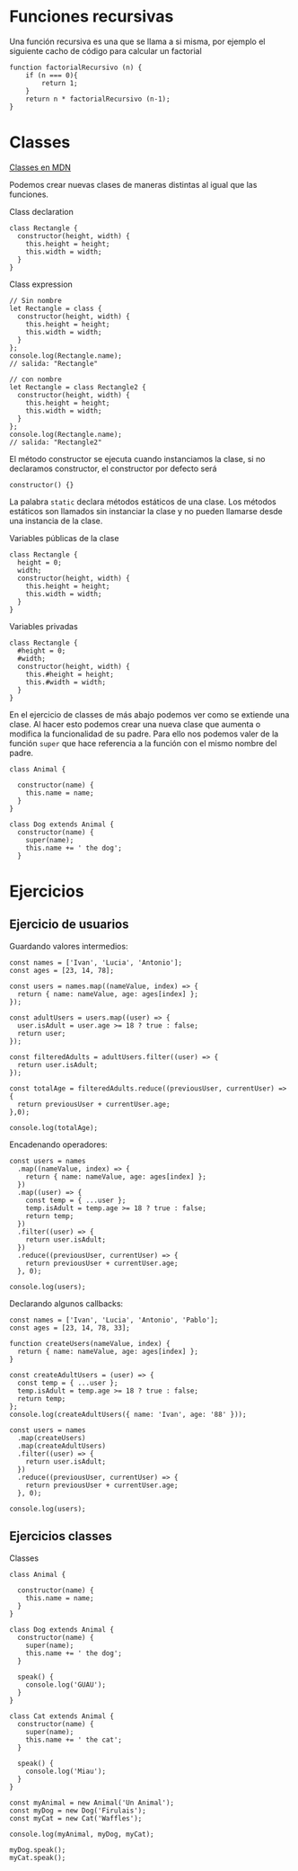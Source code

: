 # Funciones recursivas

Una función recursiva es una que se llama a si misma, por ejemplo el siguiente cacho de código para calcular un factorial

	function factorialRecursivo (n) { 
		if (n === 0){ 
			return 1; 
		}
		return n * factorialRecursivo (n-1); 
	}

# Classes

[Classes en MDN](https://developer.mozilla.org/en-US/docs/Web/JavaScript/Reference/Classes)

Podemos crear nuevas clases de maneras distintas al igual que las funciones.

Class declaration

	class Rectangle {
	  constructor(height, width) {
	    this.height = height;
	    this.width = width;
	  }
	}

Class expression

	// Sin nombre
	let Rectangle = class {
	  constructor(height, width) {
	    this.height = height;
	    this.width = width;
	  }
	};
	console.log(Rectangle.name);
	// salida: "Rectangle"
	
	// con nombre
	let Rectangle = class Rectangle2 {
	  constructor(height, width) {
	    this.height = height;
	    this.width = width;
	  }
	};
	console.log(Rectangle.name);
	// salida: "Rectangle2"
	
El método constructor se ejecuta cuando instanciamos la clase, si no declaramos constructor, el constructor por defecto será

	constructor() {}

La palabra `static` declara métodos estáticos de una clase. Los métodos estáticos son llamados sin instanciar la clase y no pueden llamarse desde una instancia de la clase.

Variables públicas de la clase
	
	class Rectangle {
	  height = 0;
	  width;
	  constructor(height, width) {    
	    this.height = height;
	    this.width = width;
	  }
	}

Variables privadas

	class Rectangle {
	  #height = 0;
	  #width;
	  constructor(height, width) {    
	    this.#height = height;
	    this.#width = width;
	  }
	}

En el ejercicio de classes de más abajo podemos ver como se extiende una clase. Al hacer esto podemos crear una nueva clase que aumenta o modifica la funcionalidad de su padre. Para ello nos podemos valer de la función `super` que hace referencia a la función con el mismo nombre del padre.

	class Animal {
	
	  constructor(name) {
	    this.name = name;
	  }
	}
	
	class Dog extends Animal {
	  constructor(name) {
	    super(name);
	    this.name += ' the dog';
	  }

# Ejercicios

## Ejercicio de usuarios

Guardando valores intermedios:

	const names = ['Ivan', 'Lucia', 'Antonio'];
	const ages = [23, 14, 78];
	
	const users = names.map((nameValue, index) => {
	  return { name: nameValue, age: ages[index] };
	});
	
	const adultUsers = users.map((user) => {
	  user.isAdult = user.age >= 18 ? true : false;
	  return user;
	});
	
	const filteredAdults = adultUsers.filter((user) => {
	  return user.isAdult;
	});
	
	const totalAge = filteredAdults.reduce((previousUser, currentUser) => {
	  return previousUser + currentUser.age;
	},0);
	
	console.log(totalAge);


Encadenando operadores:

	const users = names
	  .map((nameValue, index) => {
	    return { name: nameValue, age: ages[index] };
	  })
	  .map((user) => {
	    const temp = { ...user };
	    temp.isAdult = temp.age >= 18 ? true : false;
	    return temp;
	  })
	  .filter((user) => {
	    return user.isAdult;
	  })
	  .reduce((previousUser, currentUser) => {
	    return previousUser + currentUser.age;
	  }, 0);
	
	console.log(users);

Declarando algunos callbacks:

	const names = ['Ivan', 'Lucia', 'Antonio', 'Pablo'];
	const ages = [23, 14, 78, 33];
	
	function createUsers(nameValue, index) {
	  return { name: nameValue, age: ages[index] };
	}
	
	const createAdultUsers = (user) => {
	  const temp = { ...user };
	  temp.isAdult = temp.age >= 18 ? true : false;
	  return temp;
	};
	console.log(createAdultUsers({ name: 'Ivan', age: '88' }));
	
	const users = names
	  .map(createUsers)
	  .map(createAdultUsers)
	  .filter((user) => {
	    return user.isAdult;
	  })
	  .reduce((previousUser, currentUser) => {
	    return previousUser + currentUser.age;
	  }, 0);
	
	console.log(users);
	
## Ejercicios classes
	
Classes
	
	class Animal {
	
	  constructor(name) {
	    this.name = name;
	  }
	}
	
	class Dog extends Animal {
	  constructor(name) {
	    super(name);
	    this.name += ' the dog';
	  }
	
	  speak() {
	    console.log('GUAU');
	  }
	}
	
	class Cat extends Animal {
	  constructor(name) {
	    super(name);
	    this.name += ' the cat';
	  }
	
	  speak() {
	    console.log('Miau');
	  }
	}
	
	const myAnimal = new Animal('Un Animal');
	const myDog = new Dog('Firulais');
	const myCat = new Cat('Waffles');
	
	console.log(myAnimal, myDog, myCat);
	
	myDog.speak();
	myCat.speak();
